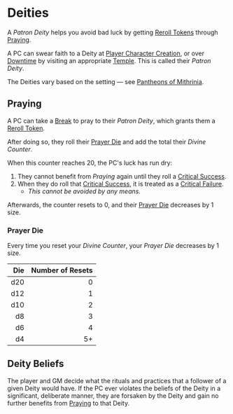# Deities

A *Patron Deity* helps you avoid bad luck by getting [Reroll Tokens](../Game%20Procedures/Die%20Rolling%20Mechanics/Reroll%20Tokens.md) through [Praying](Deities.md#Praying).

A PC can swear faith to a Deity at [Player Character Creation](../Character%20Creation/Player%20Character%20Creation.md), or over [Downtime](../Game%20Procedures/Exploration/Downtime.md) by visiting an appropriate [Temple](../Resources%20for%20GMs/Economy/Relevant%20Prices/Temple.md). This is called their *Patron Deity*.

The Deities vary based on the setting — see [Pantheons of Mithrinia](../Resources%20for%20GMs/Mithrinian%20Pantheons/Pantheons%20of%20Mithrinia.md).

## Praying

A PC can take a [Break](../Game%20Procedures/Core%20Procedures/Break.md) to pray to their *Patron Deity*, which grants them a [Reroll Token](../Game%20Procedures/Die%20Rolling%20Mechanics/Reroll%20Tokens.md).

After doing so, they roll their [Prayer Die](Deities.md#Prayer%20Die) and add the total their *Divine Counter*.

When this counter reaches 20, the PC's luck has run dry:

1. They cannot benefit from *Praying* again until they roll a [Critical Success](../Game%20Procedures/Die%20Rolling%20Mechanics/Critical%20Success.md).
2. When they do roll that [Critical Success](../Game%20Procedures/Die%20Rolling%20Mechanics/Critical%20Success.md), it is treated as a [Critical Failure](../Game%20Procedures/Die%20Rolling%20Mechanics/Critical%20Failure.md).
	- *This cannot be avoided by any means.*

Afterwards, the counter resets to 0, and their [Prayer Die](Deities.md#Prayer%20Die) decreases by 1 size.

### Prayer Die

Every time you reset your *Divine Counter*, your *Prayer Die* decreases by 1 size.

| Die | Number of Resets |
| --: | ---------------: |
| d20 |                0 |
| d12 |                1 |
| d10 |                2 |
|  d8 |                3 |
|  d6 |                4 |
|  d4 |               5+ |

## Deity Beliefs

The player and GM decide what the rituals and practices that a follower of a given Deity would have. If the PC ever violates the beliefs of the Deity in a significant, deliberate manner, they are forsaken by the Deity and gain no further benefits from [Praying](Deities.md#Praying) to that Deity.
